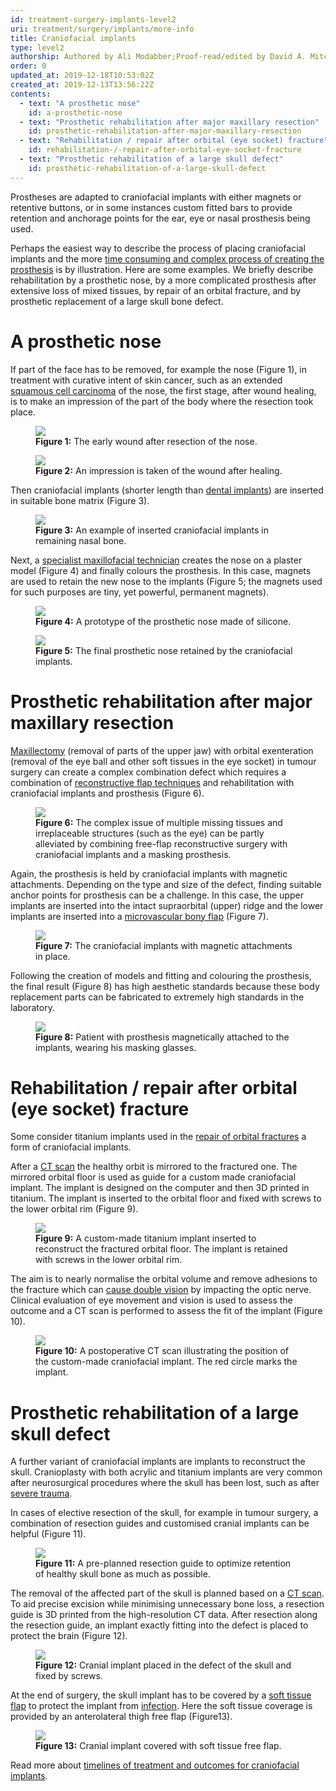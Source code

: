 ```yaml
---
id: treatment-surgery-implants-level2
uri: treatment/surgery/implants/more-info
title: Craniofacial implants
type: level2
authorship: Authored by Ali Modabber;Proof-read/edited by David A. Mitchell and Angelika Sebald
order: 0
updated_at: 2019-12-18T10:53:02Z
created_at: 2019-12-13T13:56:22Z
contents:
  - text: "A prosthetic nose"
    id: a-prosthetic-nose
  - text: "Prosthetic rehabilitation after major maxillary resection"
    id: prosthetic-rehabilitation-after-major-maxillary-resection
  - text: "Rehabilitation / repair after orbital (eye socket) fracture"
    id: rehabilitation-/-repair-after-orbital-eye-socket-fracture
  - text: "Prosthetic rehabilitation of a large skull defect"
    id: prosthetic-rehabilitation-of-a-large-skull-defect
---
```


<p>Prostheses are adapted to craniofacial implants with
    either magnets or retentive buttons, or in some
    instances custom fitted bars to provide retention and
    anchorage points for the ear, eye or nasal prosthesis
    being used.</p>
<p>Perhaps the easiest way to describe the process of
    placing craniofacial implants and the more <a href="/treatment-surgery-implants-level3">time
        consuming and complex process of creating the
        prosthesis</a> is by illustration. Here are some
    examples. We briefly describe rehabilitation by a
    prosthetic nose, by a more complicated prosthesis after
    extensive loss of mixed tissues, by repair of an orbital
    fracture, and by prosthetic replacement of a large skull
    bone defect.</p>
<h1 id="a-prosthetic-nose">A prosthetic nose</h1>
<p>If part of the face has to be removed, for example the
    nose (Figure 1), in treatment with curative intent of
    skin cancer, such as an extended <a href="/treatment/surgery/cancer/facial-skin-cancer">squamous
        cell carcinoma</a> of the nose, the first stage,
    after wound healing, is to make an impression of the
    part of the body where the resection took place.</p>
<figure><img src="/treatment-surgery-implants-level2-figure1.jpg">
    <figcaption><strong>Figure 1:</strong> The early wound
        after resection of the nose.</figcaption>
</figure>
<figure><img src="/treatment-surgery-implants-level2-figure2.jpg">
    <figcaption><strong>Figure 2:</strong> An impression is
        taken of the wound after healing.</figcaption>
</figure>
<p>Then craniofacial implants (shorter length than <a href="/treatment/restorative-dentistry/implants">dental
        implants</a>) are inserted in suitable bone matrix
    (Figure 3).</p>
<figure><img src="/treatment-surgery-implants-level2-figure3.jpg">
    <figcaption><strong>Figure 3:</strong> An example of
        inserted craniofacial implants in remaining nasal
        bone.</figcaption>
</figure>
<p>Next, a <a href="/treatment-surgery-implants-level3">specialist
        maxillofacial technician</a> creates the nose on a
    plaster model (Figure 4) and finally colours the
    prosthesis. In this case, magnets are used to retain the
    new nose to the implants (Figure 5; the magnets used for
    such purposes are tiny, yet powerful, permanent
    magnets).</p>
<figure><img src="/treatment-surgery-implants-level2-figure4.jpg">
    <figcaption><strong>Figure 4:</strong> A prototype of
        the prosthetic nose made of silicone.</figcaption>
</figure>
<figure><img src="/treatment-surgery-implants-level2-figure5.jpg">
    <figcaption><strong>Figure 5:</strong> The final
        prosthetic nose retained by the craniofacial
        implants.</figcaption>
</figure>
<h1 id="prosthetic-rehabilitation-after-major-maxillary-resection">Prosthetic rehabilitation after major maxillary
    resection</h1>
<p><a href="/treatment/surgery/cancer/mouth-cancer/detailed">Maxillectomy</a>
    (removal of parts of the upper jaw) with orbital
    exenteration (removal of the eye ball and other soft
    tissues in the eye socket) in tumour surgery can create
    a complex combination defect which requires a
    combination of <a href="/treatment/surgery/reconstruction/detailed">reconstructive
        flap techniques</a> and rehabilitation with
    craniofacial implants and prosthesis (Figure 6).</p>
<figure><img src="/treatment-surgery-implants-level2-figure6.jpg">
    <figcaption><strong>Figure 6:</strong> The complex issue
        of multiple missing tissues and irreplaceable
        structures (such as the eye) can be partly
        alleviated by combining free-flap reconstructive
        surgery with craniofacial implants and a masking
        prosthesis.</figcaption>
</figure>
<p>Again, the prosthesis is held by craniofacial implants
    with magnetic attachments. Depending on the type and
    size of the defect, finding suitable anchor points for
    prosthesis can be a challenge. In this case, the upper
    implants are inserted into the intact supraorbital
    (upper) ridge and the lower implants are inserted into a
    <a href="/treatment/surgery/reconstruction/detailed">microvascular
        bony flap</a> (Figure 7).</p>
<figure><img src="/treatment-surgery-implants-level2-figure7.jpg">
    <figcaption><strong>Figure 7:</strong> The craniofacial
        implants with magnetic attachments in place.
    </figcaption>
</figure>
<p>Following the creation of models and fitting and
    colouring the prosthesis, the final result (Figure 8)
    has high aesthetic standards because these body
    replacement parts can be fabricated to extremely high
    standards in the laboratory.</p>
<figure><img src="/treatment-surgery-implants-level2-figure8.jpg">
    <figcaption><strong>Figure 8:</strong> Patient with
        prosthesis magnetically attached to the implants,
        wearing his masking glasses.</figcaption>
</figure>
<h1 id="rehabilitation-/-repair-after-orbital-eye-socket-fracture">Rehabilitation / repair after orbital (eye socket)
    fracture</h1>
<p>Some consider titanium implants used in the <a href="/treatment/surgery/fracture/detailed">repair
        of orbital fractures</a> a form of craniofacial
    implants.</p>
<p>After a <a href="/diagnosis/tests/ct-scans">CT scan</a>
    the healthy orbit is mirrored to the fractured one. The
    mirrored orbital floor is used as guide for a custom
    made craniofacial implant. The implant is designed on
    the computer and then 3D printed in titanium. The
    implant is inserted to the orbital floor and fixed with
    screws to the lower orbital rim (Figure 9).</p>
<figure><img src="/treatment-surgery-implants-level2-figure9.jpg">
    <figcaption><strong>Figure 9:</strong> A custom-made
        titanium implant inserted to reconstruct the
        fractured orbital floor. The implant is retained
        with screws in the lower orbital rim.</figcaption>
</figure>
<p>The aim is to nearly normalise the orbital volume and
    remove adhesions to the fracture which can <a href="/diagnosis/a-z/neuropathies/detailed">cause
        double vision</a> by impacting the optic nerve.
    Clinical evaluation of eye movement and vision is used
    to assess the outcome and a CT scan is performed to
    assess the fit of the implant (Figure 10).</p>
<figure><img src="/treatment-surgery-implants-level2-figure10.jpg">
    <figcaption><strong>Figure 10:</strong> A postoperative
        CT scan illustrating the position of the custom-made
        craniofacial implant. The red circle marks the
        implant.</figcaption>
</figure>
<h1 id="prosthetic-rehabilitation-of-a-large-skull-defect">Prosthetic rehabilitation of a large skull defect</h1>
<p>A further variant of craniofacial implants are implants
    to reconstruct the skull. Cranioplasty with both acrylic
    and titanium implants are very common after
    neurosurgical procedures where the skull has been lost,
    such as after <a href="/diagnosis/a-z/fracture/detailed">severe
        trauma</a>.</p>
<p>In cases of elective resection of the skull, for example
    in tumour surgery, a combination of resection guides and
    customised cranial implants can be helpful (Figure 11).
</p>
<figure><img src="/treatment-surgery-implants-level2-figure11.jpg">
    <figcaption><strong>Figure 11:</strong> A pre-planned
        resection guide to optimize retention of healthy
        skull bone as much as possible.</figcaption>
</figure>
<p>The removal of the affected part of the skull is planned
    based on a <a href="/diagnosis/tests/ct-scans">CT
        scan</a>. To aid precise excision while minimising
    unnecessary bone loss, a resection guide is 3D printed
    from the high-resolution CT data. After resection along
    the resection guide, an implant exactly fitting into the
    defect is placed to protect the brain (Figure 12).</p>
<figure><img src="/treatment-surgery-implants-level2-figure12.jpg">
    <figcaption><strong>Figure 12:</strong> Cranial implant
        placed in the defect of the skull and fixed by
        screws.</figcaption>
</figure>
<p>At the end of surgery, the skull implant has to be
    covered by a <a href="/treatment/surgery/reconstruction/detailed">soft
        tissue flap</a> to protect the implant from <a href="/diagnosis/a-z/infection/more-info">infection</a>.
    Here the soft tissue coverage is provided by an
    anterolateral thigh free flap (Figure13).</p>
<figure><img src="/treatment-surgery-implants-level2-figure13.jpg">
    <figcaption><strong>Figure 13:</strong> Cranial implant
        covered with soft tissue free flap.</figcaption>
</figure>
<aside>
    <p>Read more about <a href="/treatment/timelines/implants">timelines
            of treatment and outcomes for craniofacial
            implants</a>.</p>
</aside>
